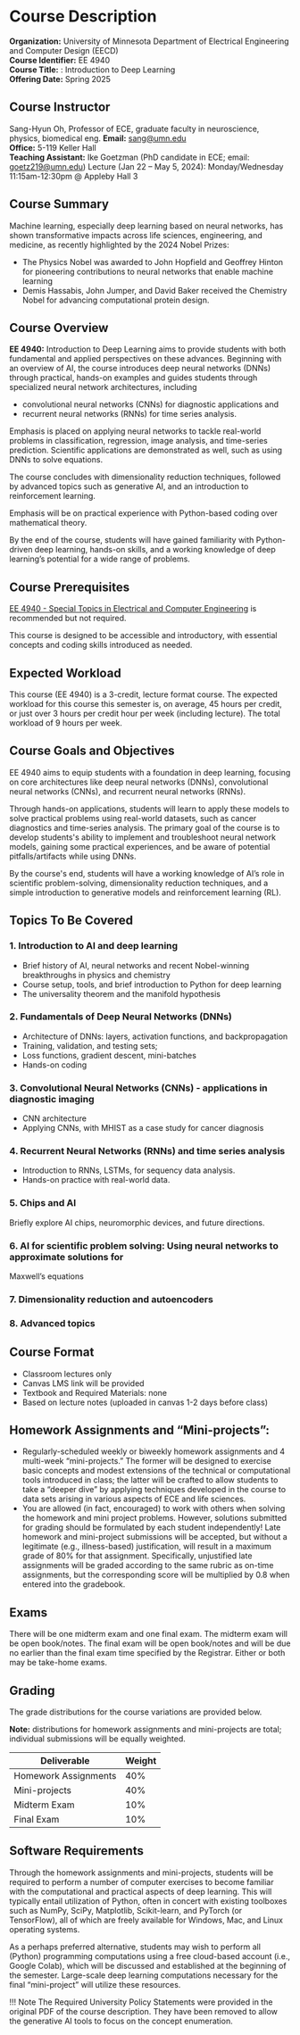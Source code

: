# Course Description

**Organization:** University of Minnesota Department of Electrical Engineering and Computer Design (EECD)</br>
**Course Identifier:** EE 4940</br>
**Course Title:** : Introduction to Deep Learning</br>
**Offering Date:** Spring 2025

## Course Instructor

Sang-Hyun Oh, Professor of ECE, graduate faculty in neuroscience, physics, biomedical eng.
**Email:** sang@umn.edu</br>
**Office:** 5-119 Keller Hall</br>
**Teaching Assistant:** Ike Goetzman (PhD candidate in ECE; email: goetz219@umn.edu)
Lecture (Jan 22 – May 5, 2024): Monday/Wednesday 11:15am-12:30pm @ Appleby Hall 3

## Course Summary
Machine learning, especially deep learning based on neural networks, has shown transformative impacts across life sciences, engineering, and medicine, as recently highlighted by the 2024 Nobel Prizes: 

- The Physics Nobel was awarded to John Hopfield and Geoffrey
Hinton for pioneering contributions to neural networks that enable machine learning
- Demis Hassabis, John Jumper, and David Baker received the Chemistry Nobel for advancing computational protein design.

## Course Overview

**EE 4940:** Introduction to Deep Learning aims to provide students with both fundamental and applied perspectives on these advances. Beginning with an overview of AI, the course introduces deep neural networks (DNNs) through practical, hands-on examples and guides students through specialized neural network architectures, including

- convolutional neural networks (CNNs) for diagnostic applications and 
- recurrent neural networks (RNNs) for time series analysis.

Emphasis is placed on applying neural networks to tackle real-world problems in classification, regression, image analysis, and time-series prediction. Scientific applications are demonstrated as well, such as using DNNs to solve equations.

The course concludes with dimensionality reduction techniques, followed by advanced topics such as generative AI, and an introduction to reinforcement learning. 

Emphasis will be on practical experience with Python-based coding over mathematical theory.

By the end of the course, students will have gained familiarity with Python-driven deep learning, hands-on skills,
and a working knowledge of deep learning’s potential for a wide range of problems.

## Course Prerequisites

[EE 4940 - Special Topics in Electrical and Computer Engineering](https://umtc.catalog.prod.coursedog.com/courses/7953821) is recommended but not required.

This course is designed to be accessible and introductory, with essential concepts and coding skills introduced as needed.

## Expected Workload

This course (EE 4940) is a 3-credit, lecture format course. The expected workload for this course this semester is, on average, 45 hours per credit, or just over 3 hours per credit hour per week (including lecture). The total workload of 9 hours per week.

## Course Goals and Objectives

EE 4940 aims to equip students with a foundation in deep learning, focusing on core architectures like deep neural networks (DNNs), convolutional neural networks (CNNs), and recurrent neural networks (RNNs).

Through hands-on applications, students will learn to apply
these models to solve practical problems using real-world datasets, such as cancer diagnostics and time-series analysis. The primary goal of the course is to develop students's ability to implement and troubleshoot neural network models, gaining some practical experiences, and be
aware of potential pitfalls/artifacts while using DNNs.

By the course's end, students will have a working knowledge of AI’s role in scientific problem-solving, dimensionality reduction techniques, and a simple introduction to generative models and reinforcement learning (RL).

## Topics To Be Covered

### 1. Introduction to AI and deep learning
- Brief history of AI, neural networks and recent Nobel-winning breakthroughs in physics and chemistry
- Course setup, tools, and brief introduction to Python for deep learning
- The universality theorem and the manifold hypothesis

### 2. Fundamentals of Deep Neural Networks (DNNs)
- Architecture of DNNs: layers, activation functions, and backpropagation
- Training, validation, and testing sets;
- Loss functions, gradient descent, mini-batches
- Hands-on coding

### 3. Convolutional Neural Networks (CNNs) - applications in diagnostic imaging
- CNN architecture
- Applying CNNs, with MHIST as a case study for cancer diagnosis

### 4. Recurrent Neural Networks (RNNs) and time series analysis

- Introduction to RNNs, LSTMs, for sequency data analysis.
- Hands-on practice with real-world data.

### 5. Chips and AI

Briefly explore AI chips, neuromorphic devices, and future directions.

### 6. AI for scientific problem solving: Using neural networks to approximate solutions for
Maxwell’s equations

### 7. Dimensionality reduction and autoencoders

### 8. Advanced topics

## Course Format

- Classroom lectures only
- Canvas LMS link will be provided
- Textbook and Required Materials: none
- Based on lecture notes (uploaded in canvas 1-2 days before class)

## Homework Assignments and “Mini-projects”:

- Regularly-scheduled weekly or biweekly homework assignments and 4 multi-week “mini-projects.” The former will be designed to exercise basic concepts and modest extensions of the technical or computational tools introduced in class; the latter will be crafted to allow students to take a “deeper dive” by applying techniques developed in the course to data sets arising in various aspects of ECE and life sciences.
- You are allowed (in fact, encouraged) to work with others when solving the homework and mini project problems. However, solutions submitted for grading should be formulated by each student independently! Late homework and mini-project submissions will be accepted, but without a legitimate (e.g., illness-based) justification, will result in a maximum grade of 80% for that assignment. Specifically, unjustified late assignments will be graded according to the same rubric as on-time assignments, but the corresponding score will be multiplied by 0.8 when entered into the gradebook.

## Exams

There will be one midterm exam and one final exam. The midterm exam will be open book/notes. The final exam will be open book/notes and will be due no earlier than the final exam time specified by the Registrar. Either or both may be take-home exams.

## Grading
The grade distributions for the course variations are provided below.

**Note:** distributions for homework assignments and mini-projects are total; individual submissions will be equally weighted.

|Deliverable|Weight|
|---|---|
|Homework Assignments|40%|
|Mini-projects|40%|
|Midterm Exam|10%|
|Final Exam|10%|

## Software Requirements

Through the homework assignments and mini-projects, students will be required to perform a number of computer exercises to become familiar with the computational and practical aspects of deep learning.
This will typically entail utilization of Python, often in concert with existing toolboxes such as NumPy, SciPy, Matplotlib, Scikit-learn, and PyTorch (or TensorFlow), all of which are freely available for Windows, Mac, and Linux operating systems.

As a perhaps preferred alternative, students may wish to perform all (Python) programming computations using a free cloud-based account (i.e., Google Colab), which will be discussed and established at the beginning of the semester. Large-scale deep learning computations necessary for the final “mini-project” will utilize these resources.

!!! Note
    The Required University Policy Statements were provided in the original PDF of the course description.  They have been removed to allow the generative AI tools to focus on the concept enumeration.